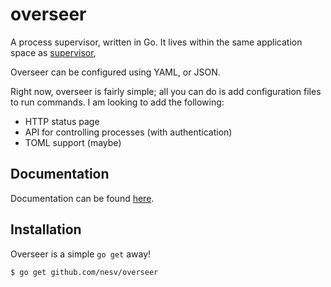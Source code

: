 overseer
========

A process supervisor, written in Go. It lives within the same application space
as [supervisor](http://supervisord.org), 

Overseer can be configured using YAML, or JSON.

Right now, overseer is fairly simple; all you can do is add configuration files
to run commands. I am looking to add the following:

- HTTP status page
- API for controlling processes (with authentication)
- TOML support (maybe)

## Documentation

Documentation can be found [here](http://nesv.viewdocs.io/overseer).

## Installation

Overseer is a simple `go get` away!

	$ go get github.com/nesv/overseer
